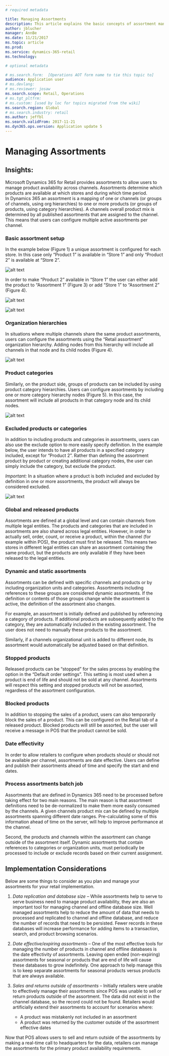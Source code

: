 ```yaml
---
# required metadata

title: Managing Assortments
description: This article explains the basic concepts of assortment management in Dynamics 365 for Retail and provides implementation consideration for your project.
author: jblucher
manager: AnnBe
ms.date: 11/21/2017
ms.topic: article
ms.prod: 
ms.service: dynamics-365-retail
ms.technology: 

# optional metadata

# ms.search.form:  [Operations AOT form name to tie this topic to]
audience: Application user
# ms.devlang: 
# ms.reviewer: josaw
ms.search.scope: Retail, Operations 
# ms.tgt_pltfrm: 
# ms.custom: [used by loc for topics migrated from the wiki]
ms.search.region: Global
# ms.search.industry: retail
ms.author: jeffbl
ms.search.validFrom: 2017-11-21  
ms.dyn365.ops.version: Application update 5 
---
```


# Managing Assortments
## Insights:
Microsoft Dynamics 365 for Retail provides assortments to allow users to manage product availability across channels.  Assortments determine which products are available at which stores and during which time period.   
In Dynamics 365 an assortment is a mapping of one or channels (or groups of channels, using org hierarchies) to one or more products (or groups of products, using category hierarchies).
A channels overall product mix is determined by all published assortments that are assigned to the channel.  This means that users can configure multiple active assortments per channel.

### Basic assortment setup
In the example below (Figure 1) a unique assortment is configured for each store.  In this case only “Product 1” is available in “Store 1” and only “Product 2” is available at “Store 2”.

![alt text](https://github.com/MicrosoftDocs/Dynamics-365-Operations/blob/jblucher-manage-assortments/articles/retail/media/Managing-assortments-figure1.png?raw=true "Figure 1")

In order to make “Product 2” available in “Store 1” the user can either add the product to “Assortment 1” (Figure 3) or add “Store 1” to “Assortment 2” (Figure 4).

![alt text](https://github.com/MicrosoftDocs/Dynamics-365-Operations/blob/jblucher-manage-assortments/articles/retail/media/Managing-assortments-figure2.png?raw=true "Figure 2")

![alt text](https://github.com/MicrosoftDocs/Dynamics-365-Operations/blob/jblucher-manage-assortments/articles/retail/media/Managing-assortments-figure3.png?raw=true "Figure 3")

### Organization hierarchies
In situations where multiple channels share the same product assortments, users can configure the assortments using the “Retail assortment” organization hierarchy.  Adding nodes from this hierarchy will include all channels in that node and its child nodes (Figure 4).

![alt text](https://github.com/MicrosoftDocs/Dynamics-365-Operations/blob/jblucher-manage-assortments/articles/retail/media/Managing-assortments-figure4.png?raw=true "Figure 4")

### Product categories
Similarly, on the product side, groups of products can be included by using product category hierarchies.  Users can configure assortments by including one or more category hierarchy nodes (Figure 5).  In this case, the assortment will include all products in that category node and its child nodes.

![alt text](https://github.com/MicrosoftDocs/Dynamics-365-Operations/blob/jblucher-manage-assortments/articles/retail/media/Managing-assortments-figure5.png?raw=true "Figure 5")

### Excluded products or categories
In addition to including products and categories in assortments, users can also use the exclude option to more easily specify definition.  In the example below, the user intends to have all products in a specified category included, except for “Product 2”.  Rather than defining the assortment product by product or creating additional category nodes, the user can simply include the category, but exclude the product.

*Important:* In a situation where a product is both included and excluded by definition in one or more assortments, the product will always be considered excluded.

![alt text](https://github.com/MicrosoftDocs/Dynamics-365-Operations/blob/jblucher-manage-assortments/articles/retail/media/Managing-assortments-figure6.png?raw=true "Figure 6")

### Global and released products
Assortments are defined at a global level and can contain channels from multiple legal entities.  The products and categories that are included in assortments are also shared across legal entities.  However, in order to actually sell, order, count, or receive a product, within the channel (for example within POS), the product must first be released.  This means two stores in different legal entities can share an assortment containing the same product, but the products are only available if they have been released to the legal entities.

### Dynamic and static assortments
Assortments can be defined with specific channels and products or by including organization units and categories.  Assortments including references to these groups are considered dynamic assortments.  If the definition or contents of those groups change while the assortment is active, the definition of the assortment also changes.

For example, an assortment is initially defined and published by referencing a category of products.  If additional products are subsequently added to the category, they are automatically included in the existing assortment.  The user does not need to manually these products to the assortment.

Similarly, if a channels organizational unit is added to different node, its assortment would automatically be adjusted based on that definition.

### Stopped products 
Released products can be “stopped” for the sales process by enabling the option in the “Default order settings”.  This setting is most used when a product is end of life and should not be sold at any channel.  Assortments will respect this setting and stopped products will not be assorted, regardless of the assortment configuration.

### Blocked products
In addition to stopping the sales of a product, users can also temporarily block the sales of a product.  This can be configured on the Retail tab of a released product.  Blocked products will still be assorted, but the user will receive a message in POS that the product cannot be sold.

### Date effectivity
In order to allow retailers to configure when products should or should not be available per channel, assortments are date effective.  Users can define and publish their assortments ahead of time and specify the start and end dates.   

### Process assortments batch job
Assortments that are defined in Dynamics 365 need to be processed before taking effect for two main reasons.  The main reason is that assortment definitions need to be de-normalized to make them more easily consumed by the channels.   A given channels product mix can be defined by multiple assortments spanning different date ranges.  Pre-calculating some of this information ahead of time on the server, will help to improve performance at the channel.

Second, the products and channels within the assortment can change outside of the assortment itself.  Dynamic assortments that contain references to categories or organization units, must periodically be processed to include or exclude records based on their current assignment.

## Implementation Considerations
Below are some things to consider as you plan and manage your assortments for your retail implementation.

1.	*Data replication and database size* – While assortments help to serve to serve business need to manage product availability, they are also an important tool for managing channel and offline database size.  Well managed assortments help to reduce the amount of data that needs to processed and replicated to channel and offline database, and reduce the number of records that need to be persisted.  Fewer records in these databases will increase performance for adding items to a transaction, search, and product browsing scenarios.  

2.	*Date effective/expiring assortments* – One of the most effective tools for managing the number of products in channel and offline databases is the date effectivity of assortments.  Leaving open ended (non-expiring) assortments for seasonal or products that are end of life will cause these databases to grow indefinitely.  One approach to help manage this is to keep separate assortments for seasonal products versus products that are always available.  

3.	*Sales and returns outside of assortments* – Initially retailers were unable to effectively manage their assortments since POS was unable to sell or return products outside of the assortment.  The data did not exist in the channel database, so the record could not be found.  Retailers would artificially extend their assortments to account for scenarios where:

    - A product was mistakenly not included in an assortment
    - A product was returned by the customer outside of the assortment effective dates

Now that POS allows users to sell and return outside of the assortments by making a real-time call to headquarters for the data, retailers can manage the assortments for the primary product availability requirements. 








